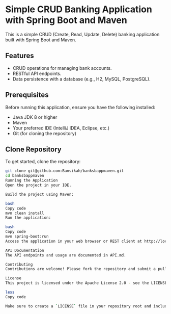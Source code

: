 # Simple CRUD Banking Application with Spring Boot and Maven

This is a simple CRUD (Create, Read, Update, Delete) banking application built with Spring Boot and Maven.

## Features

- CRUD operations for managing bank accounts.
- RESTful API endpoints.
- Data persistence with a database (e.g., H2, MySQL, PostgreSQL).

## Prerequisites

Before running this application, ensure you have the following installed:

- Java JDK 8 or higher
- Maven
- Your preferred IDE (IntelliJ IDEA, Eclipse, etc.)
- Git (for cloning the repository)

## Clone Repository

To get started, clone the repository:

```bash
git clone git@github.com:Bansikah/banksbappmaven.git
cd banksbappmaven
Running the Application
Open the project in your IDE.

Build the project using Maven:

bash
Copy code
mvn clean install
Run the application:

bash
Copy code
mvn spring-boot:run
Access the application in your web browser or REST client at http://localhost:8080.

API Documentation
The API endpoints and usage are documented in API.md.

Contributing
Contributions are welcome! Please fork the repository and submit a pull request.

License
This project is licensed under the Apache License 2.0 - see the LICENSE file for details.

less
Copy code

Make sure to create a `LICENSE` file in your repository root and include the text of the Apache License 2.0. You can generate the license text from the [Apache License 2.0](https://www.apache.org/licenses/LICENSE-2.0) website or use a standard template available online.


